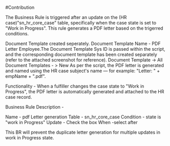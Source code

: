 #Contribution

The Business Rule is triggered after an update on the (HR case)"sn_hr_core_case" table, specifically when the case state is set to "Work in Progress". This rule generates a PDF letter based on the trigerred conditions.

Document Template created seperately. Document Template Name - PDF Letter Employee.The Document Template Sys ID is passed within the script, and the corresponding document template has been created separately (refer to the attached screenshot for reference).
Document Template -> All Document Templates - > New
As per the script, the PDF letter is generated and named using the HR case subject's name — for example:
"Letter: " + empName + ".pdf".

Functionality -
When a fulfiller changes the case state to "Work in Progress", the PDF letter is automatically generated and attached to the HR case record.

Business Rule Description -

Name - pdf Letter generation
Table - sn_hr_core_case
Condition - state is "work in Progress"
Update - Check the box
When -select after

This BR will prevent the duplicate letter generation for multiple updates in work in Progress state.
